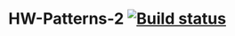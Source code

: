 # HW-Patterns-2 [![Build status](https://ci.appveyor.com/api/projects/status/7qpyepwg3r339ajy?svg=true)](https://ci.appveyor.com/project/Mlle1Maniaque/hw-patterns-2)
